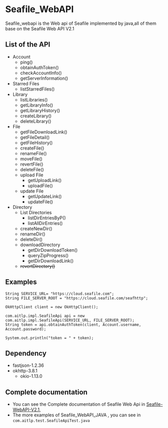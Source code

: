 # Seafile_WebAPI
Seafile_webapi is the Web api of Seafile implemented by java,all of them base on the Seafile Web API V2.1

## List of the API
 - Account
    - ping()
    - obtainAuthToken()
    - checkAccountInfo()
    - getServerInformation()
 - Starred Files
    - listStarredFiles()
 - Library
    - listLibraries()
    - getLibraryInfo()
    - getLibraryHistory()
    - createLibrary()
    - deleteLibrary()
 - File
    - getFileDownloadLink()
    - getFileDetail()
    - getFileHistory()
    - createFile()
    - renameFile()
    - moveFile()
    - revertFile()
    - deleteFile()
    - upload File
        - getUploadLink()
        - uploadFile()
    - update File
        - getUpdateLink()
        - updateFile()
 - Directory
     - List Directories
        - listDirEntriesByP()
        - listAllDirEntries()
     - createNewDir()
     - renameDir()
     - deleteDir()
     - downloadDirectory
         - getDirDownloadToken()
         - queryZipProgress()
         - getDirDownloadLink()
     - ~~revertDirectory()~~
 
 
## Examples

    String SERVICE_URL= "https://cloud.seafile.com";
    String FILE_SERVER_ROOT = "https://cloud.seafile.com/seafhttp";
    
    OkHttpClient client = new OkHttpClient();
    
    com.aitlp.impl.SeafileApi api = new com.aitlp.impl.SeafileApi(SERVICE_URL, FILE_SERVER_ROOT);
    String token = api.obtainAuthToken(client, Account.username, Account.password);
    
    System.out.println("token = " + token);

## Dependency
 - fastjson-1.2.36
 - okhttp-3.8.1
    - okio-1.13.0
    
## Complete documentation
 - You can see the Complete documentation of Seafile Web Api in [Seafile-WebAPI-V2.1](https://manual.seafile.com/develop/web_api_v2.1.html), 
 - The more examples of Seafile_WebAPI_JAVA , you can see in `com.aitlp.test.SeafileApiTest.java`